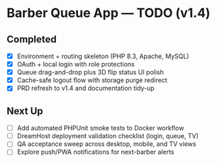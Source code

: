 # Barber Queue App — TODO (v1.4)

## Completed
- [x] Environment + routing skeleton (PHP 8.3, Apache, MySQL)
- [x] OAuth + local login with role protections
- [x] Queue drag-and-drop plus 3D flip status UI polish
- [x] Cache-safe logout flow with storage purge redirect
- [x] PRD refresh to v1.4 and documentation tidy-up

## Next Up
- [ ] Add automated PHPUnit smoke tests to Docker workflow
- [ ] DreamHost deployment validation checklist (login, queue, TV)
- [ ] QA acceptance sweep across desktop, mobile, and TV views
- [ ] Explore push/PWA notifications for next-barber alerts
